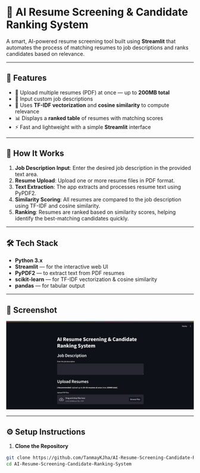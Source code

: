 # 🧠 AI Resume Screening & Candidate Ranking System

A smart, AI-powered resume screening tool built using **Streamlit** that automates the process of matching resumes to job descriptions and ranks candidates based on relevance.

---

## 🚀 Features

- 📄 Upload multiple resumes (PDF) at once — up to **200MB total**
- 📝 Input custom job descriptions
- 🤖 Uses **TF-IDF vectorization** and **cosine similarity** to compute relevance
- 📊 Displays a **ranked table** of resumes with matching scores
- ⚡ Fast and lightweight with a simple **Streamlit** interface

---

## 🧠 How It Works

1. **Job Description Input**: Enter the desired job description in the provided text area.
2. **Resume Upload**: Upload one or more resume files in PDF format.
3. **Text Extraction**: The app extracts and processes resume text using PyPDF2.
4. **Similarity Scoring**: All resumes are compared to the job description using TF-IDF and cosine similarity.
5. **Ranking**: Resumes are ranked based on similarity scores, helping identify the best-matching candidates quickly.

---

## 🛠️ Tech Stack

- **Python 3.x**
- **Streamlit** — for the interactive web UI
- **PyPDF2** — to extract text from PDF resumes
- **scikit-learn** — for TF-IDF vectorization & cosine similarity
- **pandas** — for tabular output

---

## 📸 Screenshot

![screenshot](https://github.com/TanmayKJha/AI-Resume-Screening-Candidate-Ranking-System/blob/main/HomePage.png)

---

## ⚙️ Setup Instructions

1. **Clone the Repository**

```bash
git clone https://github.com/TanmayKJha/AI-Resume-Screening-Candidate-Ranking-System.git
cd AI-Resume-Screening-Candidate-Ranking-System
